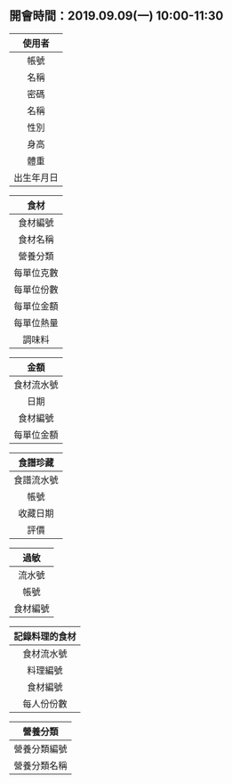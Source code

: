 ## 開會時間：2019.09.09(一) 10:00-11:30 ##
|        使用者       |
|:--------------------:|
|        帳號        |
|        名稱        |
|        密碼        |
|        名稱        |
|        性別        |
|        身高        |
|        體重        |
|     出生年月日     |


|        食材       |
|:--------------------:|
|       食材編號       |
|       食材名稱       |
|       營養分類       |
|      每單位克數      |
|      每單位份數      |
|      每單位金額      |
|      每單位熱量      |
|        調味料        |



|        金額       |
|:--------------------:|
|       食材流水號       |
|          日期       |
|       食材編號       |
|      每單位金額      |


|        食譜珍藏       |
|:--------------------:|
|       食譜流水號       |
|          帳號       |
|       收藏日期       |
|         評價         |


|        過敏       |
|:--------------------:|
|       流水號       |
|         帳號       |
|       食材編號       |


|        記錄料理的食材       |
|:--------------------------:|
|       食材流水號       |
|          料理編號       |
|       食材編號       |
|      每人份份數      |


|        營養分類       |
|:--------------------:|
|       營養分類編號       |
|      營養分類名稱    |


